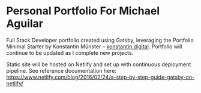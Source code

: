 # Personal Portfolio For Michael Aguilar

Full Stack Developer portfolio created using Gatsby, leveraging the Portfolio Minimal Starter by Konstantin Münster – [konstantin.digital](https://konstantin.digital). Portfolio will continue to be updated as I complete new projects. 

Static site will be hosted on Netlify and set up with continuous deployment pipeline. See reference documentation here: https://www.netlify.com/blog/2016/02/24/a-step-by-step-guide-gatsby-on-netlify/


